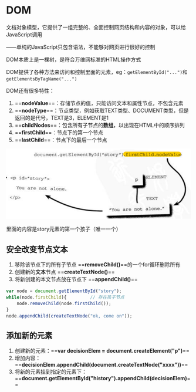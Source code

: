 # DOM

文档对象模型，它提供了一组完整的、全面控制网页结构和内容的对象，可以给JavaScript调用

——单纯的JavaScript只包含语法，不能够对网页进行很好的控制

DOM本质上是一棵树，是符合万维网标准的HTML操作方式

DOM提供了各种方法来访问和控制里面的元素，eg：`getElementById("...")`和`getElementsByTagName("...")`

DOM还有很多特性：

1. ==**nodeValue**==：存储节点的值，只能访问文本和属性节点，不包含元素
2. ==**nodeType**==：节点类型，例如获取TEXT类型、DOCUMENT类型，但是返回的是代号，TEXT是3，ELEMENT是1
3. ==**childNodes**==：包含所有子节点的**数组**，以出现在HTML中的顺序排列
4. ==**firstChild**==：节点下的第一个节点
5. ==**lastChild**==：节点下的最后一个节点

<img src="pic\image-20220405205905415.png" alt="image-20220405205905415" style="zoom:50%;" />

里面的内容是story元素的第一个孩子（唯一一个）

## 安全改变节点文本

1. 移除该节点下的所有子节点 ==**removeChild()**==的一个for循环删除所有
2. 创建新的**文本**节点 ==**createTextNode()**==
3. 将新创建的本文节点放在节点下 ==**appendChild()**==

```javascript
var node = document.getElementById("story");
while(node.firstChild){			// 存在孩子节点
    node.removeChild(node.firstChild());
}
node.appendChild(createTextNode("ok, come on"));	
```

## 添加新的元素

1. 创建新的元素：==**var decisionElem = document.createElement("p")**==
2. 增加内容：==**decisionElem.appendChild(document.createTextNode("xxxx"))**==
3. 将新的元素挂到指定的元素下：==**document.getElementById("history").appendChild(decisionElem)**==